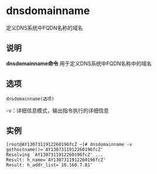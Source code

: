 dnsdomainname
===

定义DNS系统中FQDN名称的域名

## 说明

**dnsdomainname命令** 用于定义DNS系统中FQDN名称中的域名

## 选项

```
dnsdomainname(选项)
```

  

-v：详细信息模式，输出指令执行的详细信息

## 实例

```
[root@AY1307311912260196fcZ ~]# dnsdomainname -v
gethostname()=`AY1307311912260196fcZ'
Resolving `AY1307311912260196fcZ' ...
Result: h_name=`AY1307311912260196fcZ'
Result: h_addr_list=`10.160.7.81'
```


